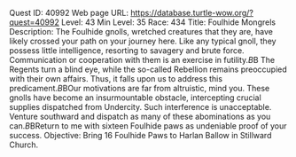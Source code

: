 Quest ID: 40992
Web page URL: https://database.turtle-wow.org/?quest=40992
Level: 43
Min Level: 35
Race: 434
Title: Foulhide Mongrels
Description: The Foulhide gnolls, wretched creatures that they are, have likely crossed your path on your journey here. Like any typical gnoll, they possess little intelligence, resorting to savagery and brute force. Communication or cooperation with them is an exercise in futility.$B$B The Regents turn a blind eye, while the so-called Rebellion remains preoccupied with their own affairs. Thus, it falls upon us to address this predicament.$B$BOur motivations are far from altruistic, mind you. These gnolls have become an insurmountable obstacle, intercepting crucial supplies dispatched from Undercity. Such interference is unacceptable. Venture southward and dispatch as many of these abominations as you can.$B$BReturn to me with sixteen Foulhide paws as undeniable proof of your success.
Objective: Bring 16 Foulhide Paws to Harlan Ballow in Stillward Church.
